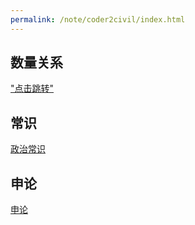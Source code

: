 ```yaml
---
permalink: /note/coder2civil/index.html
---
```


## 数量关系
["点击跳转"](/quantitative-relationship.md)

## 常识
[政治常识](/common_sense/Politics.md)

## 申论
[申论](/shenlun/index.md)

